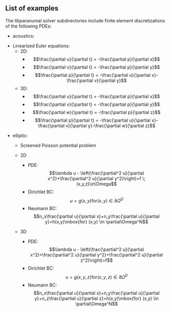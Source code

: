 ## List of examples

The libparanumal solver subdirectories include finite element discretizations of the following PDEs:

* acoustics:
 - Linearized Euler equations:
   - 2D:
      - $$\frac{\partial u}{\partial t} = -\frac{\partial p}{\partial x}$$
      - $$\frac{\partial v}{\partial t} = -\frac{\partial p}{\partial y}$$
      - $$\frac{\partial p}{\partial t} = -\frac{\partial u}{\partial x}-\frac{\partial v}{\partial y}$$
   - 3D:
      - $$\frac{\partial u}{\partial t} = -\frac{\partial p}{\partial x}$$
      - $$\frac{\partial v}{\partial t} = -\frac{\partial p}{\partial y}$$
      - $$\frac{\partial w}{\partial t} = -\frac{\partial p}{\partial z}$$
      - $$\frac{\partial p}{\partial t} = -\frac{\partial u}{\partial x}-\frac{\partial v}{\partial y}-\frac{\partial w}{\partial z}$$

* elliptic:
  - Screened Poisson potential problem
  - 2D
    - PDE: $$\lambda u - \left(\frac{\partial^2 u}{\partial x^2}+\frac{\partial^2 u}{\partial y^2}\right)=f \;(x,y,z)\in\Omega$$
    - Dirichlet BC: $$u=g(x,y) \mbox{for} (x,y) \in \partial\Omega^D$$
    - Neumann BC:   $$n_x\frac{\partial u}{\partial x}+n_y\frac{\partial u}{\partial y}=h(x,y)\mbox{for} (x,y) \in \partial\Omega^N$$

  - 3D
    - PDE: $$\lambda u - \left(\frac{\partial^2 u}{\partial x^2}+\frac{\partial^2 u}{\partial y^2}+\frac{\partial^2 u}{\partial z^2}\right)=f$$
    - Dirichlet BC: $$u=g(x,y,z) \mbox{for} (x,y,z) \in \partial\Omega^D$$
    - Neumann BC:   $$n_x\frac{\partial u}{\partial x}+n_y\frac{\partial u}{\partial y}+n_z\frac{\partial u}{\partial z}=h(x,y)\mbox{for} (x,y) \in \partial\Omega^N$$
